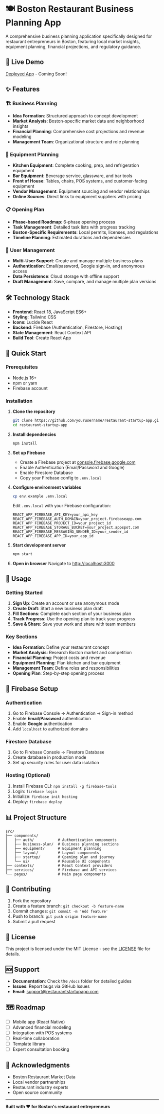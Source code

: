 # 🍽️ Boston Restaurant Business Planning App

A comprehensive business planning application specifically designed for restaurant entrepreneurs in Boston, featuring local market insights, equipment planning, financial projections, and regulatory guidance.

## 🚀 Live Demo

[Deployed App](https://restaurant-startup-app.web.app) - Coming Soon!

## ✨ Features

### 🏗️ Business Planning
- **Idea Formation**: Structured approach to concept development
- **Market Analysis**: Boston-specific market data and neighborhood insights
- **Financial Planning**: Comprehensive cost projections and revenue modeling
- **Management Team**: Organizational structure and role planning

### 🍳 Equipment Planning
- **Kitchen Equipment**: Complete cooking, prep, and refrigeration equipment
- **Bar Equipment**: Beverage service, glassware, and bar tools
- **Front of House**: Tables, chairs, POS systems, and customer-facing equipment
- **Vendor Management**: Equipment sourcing and vendor relationships
- **Online Sources**: Direct links to equipment suppliers with pricing

### 📋 Opening Plan
- **Phase-based Roadmap**: 6-phase opening process
- **Task Management**: Detailed task lists with progress tracking
- **Boston-Specific Requirements**: Local permits, licenses, and regulations
- **Timeline Planning**: Estimated durations and dependencies

### 🔐 User Management
- **Multi-User Support**: Create and manage multiple business plans
- **Authentication**: Email/password, Google sign-in, and anonymous access
- **Data Persistence**: Cloud storage with offline support
- **Draft Management**: Save, compare, and manage multiple plan versions

## 🛠️ Technology Stack

- **Frontend**: React 18, JavaScript ES6+
- **Styling**: Tailwind CSS
- **Icons**: Lucide React
- **Backend**: Firebase (Authentication, Firestore, Hosting)
- **State Management**: React Context API
- **Build Tool**: Create React App

## 🚀 Quick Start

### Prerequisites
- Node.js 16+ 
- npm or yarn
- Firebase account

### Installation

1. **Clone the repository**
   ```bash
   git clone https://github.com/yourusername/restaurant-startup-app.git
   cd restaurant-startup-app
   ```

2. **Install dependencies**
   ```bash
   npm install
   ```

3. **Set up Firebase**
   - Create a Firebase project at [console.firebase.google.com](https://console.firebase.google.com)
   - Enable Authentication (Email/Password and Google)
   - Enable Firestore Database
   - Copy your Firebase config to `.env.local`

4. **Configure environment variables**
   ```bash
   cp env.example .env.local
   ```
   Edit `.env.local` with your Firebase configuration:
   ```
   REACT_APP_FIREBASE_API_KEY=your_api_key
   REACT_APP_FIREBASE_AUTH_DOMAIN=your_project.firebaseapp.com
   REACT_APP_FIREBASE_PROJECT_ID=your_project_id
   REACT_APP_FIREBASE_STORAGE_BUCKET=your_project.appspot.com
   REACT_APP_FIREBASE_MESSAGING_SENDER_ID=your_sender_id
   REACT_APP_FIREBASE_APP_ID=your_app_id
   ```

5. **Start development server**
   ```bash
   npm start
   ```

6. **Open in browser**
   Navigate to [http://localhost:3000](http://localhost:3000)

## 📱 Usage

### Getting Started
1. **Sign Up**: Create an account or use anonymous mode
2. **Create Draft**: Start a new business plan draft
3. **Fill Sections**: Complete each section of your business plan
4. **Track Progress**: Use the opening plan to track your progress
5. **Save & Share**: Save your work and share with team members

### Key Sections
- **Idea Formation**: Define your restaurant concept
- **Market Analysis**: Research Boston market and competition
- **Financial Planning**: Project costs and revenue
- **Equipment Planning**: Plan kitchen and bar equipment
- **Management Team**: Define roles and responsibilities
- **Opening Plan**: Step-by-step opening process

## 🔧 Firebase Setup

### Authentication
1. Go to Firebase Console → Authentication → Sign-in method
2. Enable **Email/Password** authentication
3. Enable **Google** authentication
4. Add `localhost` to authorized domains

### Firestore Database
1. Go to Firebase Console → Firestore Database
2. Create database in production mode
3. Set up security rules for user data isolation

### Hosting (Optional)
1. Install Firebase CLI: `npm install -g firebase-tools`
2. Login: `firebase login`
3. Initialize: `firebase init hosting`
4. Deploy: `firebase deploy`

## 📊 Project Structure

```
src/
├── components/
│   ├── auth/           # Authentication components
│   ├── business-plan/  # Business planning sections
│   ├── equipment/      # Equipment planning
│   ├── layout/         # Layout components
│   ├── startup/        # Opening plan and journey
│   └── ui/             # Reusable UI components
├── contexts/           # React Context providers
├── services/           # Firebase and API services
└── pages/              # Main page components
```

## 🤝 Contributing

1. Fork the repository
2. Create a feature branch: `git checkout -b feature-name`
3. Commit changes: `git commit -m 'Add feature'`
4. Push to branch: `git push origin feature-name`
5. Submit a pull request

## 📝 License

This project is licensed under the MIT License - see the [LICENSE](LICENSE) file for details.

## 🆘 Support

- **Documentation**: Check the `/docs` folder for detailed guides
- **Issues**: Report bugs via GitHub Issues
- **Email**: support@restaurantstartupapp.com

## 🗺️ Roadmap

- [ ] Mobile app (React Native)
- [ ] Advanced financial modeling
- [ ] Integration with POS systems
- [ ] Real-time collaboration
- [ ] Template library
- [ ] Expert consultation booking

## 🙏 Acknowledgments

- Boston Restaurant Market Data
- Local vendor partnerships
- Restaurant industry experts
- Open source community

---

**Built with ❤️ for Boston's restaurant entrepreneurs**